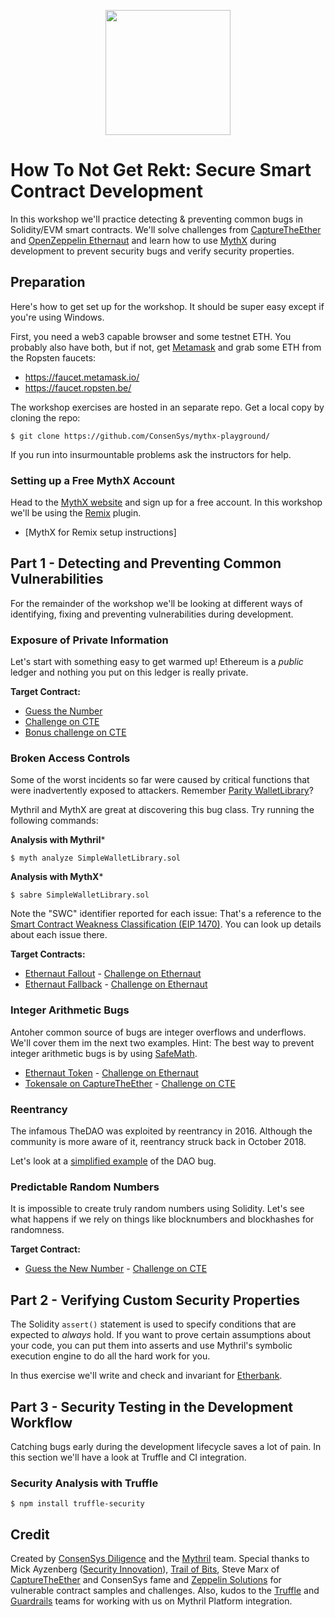 <p align="center">
	<img src="/static/notrekt-logo.png" height="200px"/>
</p>

# How To Not Get Rekt: Secure Smart Contract Development

In this workshop we'll practice detecting & preventing common bugs in Solidity/EVM smart contracts. We'll solve challenges from [CaptureTheEther](https://capturetheether.com) and [OpenZeppelin Ethernaut](https://ethernaut.openzeppelin.com) and learn how to use [MythX](https://mythx.io) during development to prevent security bugs and verify security properties.

## Preparation

Here's how to get set up for the workshop. It should be super easy except if you're using Windows.

First, you need a web3 capable browser and some testnet ETH. You probably also have both, but if not, get [Metamask](https://metamask.io) and grab some ETH from the Ropsten faucets:

- https://faucet.metamask.io/
- https://faucet.ropsten.be/

The workshop exercises are hosted in an separate repo. Get a local copy by cloning the repo:

```
$ git clone https://github.com/ConsenSys/mythx-playground/
```

If you run into insurmountable problems ask the instructors for help.

### Setting up a Free MythX Account

Head to the [MythX website](https://mythx.io) and sign up for a free account. In this workshop we'll be using the [Remix](https://remix.ethereum.org) plugin.

- [MythX for Remix setup instructions]

## Part 1 - Detecting and Preventing Common Vulnerabilities

For the remainder of the workshop we'll be looking at different ways of identifying, fixing and preventing vulnerabilities during development.

### Exposure of Private Information

Let's start with something easy to get warmed up! Ethereum is a *public* ledger and nothing you put on this ledger is really private. 

**Target Contract:**

- [Guess the Number](https://github.com/ConsenSys/mythx-playground/blob/master/generic_bugs/guessthenumber.sol) 
- [Challenge on CTE](https://capturetheether.com/challenges/lotteries/guess-the-number/)
- [Bonus challenge on CTE](https://capturetheether.com/challenges/lotteries/guess-the-secret-number/)

### Broken Access Controls

Some of the worst incidents so far were caused by critical functions that were inadvertently exposed to attackers. Remember [Parity WalletLibrary](https://github.com/ConsenSys/mythx-playground/blob/master/02_capturing_ether/SimpleWalletLibrary.sol)?

Mythril and MythX are great at discovering this bug class. Try running the following commands:

**Analysis with Mythril***

```
$ myth analyze SimpleWalletLibrary.sol
```

**Analysis with MythX***

```
$ sabre SimpleWalletLibrary.sol
```

Note the "SWC" identifier reported for each issue: That's a reference to the [Smart Contract Weakness Classification (EIP 1470)](https://smartcontractsecurity.github.io/SWC-registry/). You can look up details about each issue there.

**Target Contracts:**

- [Ethernaut Fallout](https://github.com/ConsenSys/mythx-playground/blob/master/02_capturing_ether/ethernaut-fallout.sol) - [Challenge on Ethernaut](https://ethernaut.openzeppelin.com/level/0x220beee334f1c1f8078352d88bcc4e6165b792f6)
- [Ethernaut Fallback](https://github.com/ConsenSys/mythx-playground/blob/master/02_capturing_ether/ethernaut-fallback.sol) - [Challenge on Ethernaut](https://ethernaut.openzeppelin.com/level/0x234094aac85628444a82dae0396c680974260be7)

### Integer Arithmetic Bugs

Antoher common source of bugs are integer overflows and underflows. We'll cover them im the next two examples. Hint: The best way to prevent integer arithmetic bugs is by using [SafeMath](https://github.com/OpenZeppelin/openzeppelin-contracts/blob/master/contracts/math/SafeMath.sol).

- [Ethernaut Token](https://github.com/ConsenSys/mythx-playground/blob/master/03_integer_arithmetics/ethernaut-token.sol) - [Challenge on Ethernaut](https://ethernaut.openzeppelin.com/level/0x6545df87f57d21cb096a0bfcc53a70464d062512)
- [Tokensale on CaptureTheEther](https://github.com/ConsenSys/mythx-playground/blob/master/03_integer_arithmetics/cte-tokensale.sol) - [Challenge on CTE](https://capturetheether.com/challenges/math/token-sale/)

### Reentrancy

The infamous TheDAO was exploited by reentrancy in 2016. Although the community is more aware of it, reentrancy struck back in October 2018. 

Let's look at a [simplified example](https://github.com/ConsenSys/mythx-playground/blob/master/05_truffle_project/contracts/Reentrance.sol) of the DAO bug.

### Predictable Random Numbers

It is impossible to create truly random numbers using Solidity. Let's see what happens if we rely on things like blocknumbers and blockhashes for randomness.

**Target Contract:**

- [Guess the New Number](https://github.com/ConsenSys/mythx-playground/blob/master/01_weak_random/GuessTheNewNumber.sol) - [Challenge on CTE](https://capturetheether.com/challenges/lotteries/guess-the-new-number/)

## Part 2 - Verifying Custom Security Properties

The Solidity `assert()` statement is used to specify conditions that are expected to *always* hold. If you want to prove certain assumptions about your code, you can put them into asserts and use Mythril's symbolic execution engine to do all the hard work for you.

In thus exercise we'll write and check and invariant for [Etherbank](https://github.com/ConsenSys/mythx-playground/blob/master/04_custom_invariant/etherbank.sol).

## Part 3 - Security Testing in the Development Workflow

Catching bugs early during the development lifecycle saves a lot of pain. In this section we'll have a look at Truffle and CI integration.

### Security Analysis with Truffle

```
$ npm install truffle-security
```

## Credit

Created by [ConsenSys Diligence](https://consensys.net/diligence/) and the [Mythril](https://mythril.ai) team. Special thanks to Mick Ayzenberg ([Security Innovation](https://www.securityinnovation.com)), [Trail of Bits](https://www.trailofbits.com), Steve Marx of [CaptureTheEther](https://capturetheether.com) and ConsenSys fame and [Zeppelin Solutions](https://zeppelin.solutions) for vulnerable contract samples and challenges. Also, kudos to the [Truffle](https://truffleframework.com) and [Guardrails](https://www.guardrails.io) teams for working with us on Mythril Platform integration.
